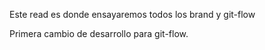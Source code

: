Este read es donde ensayaremos todos los brand y git-flow

Primera cambio de desarrollo para git-flow.